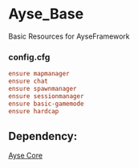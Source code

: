 # Ayse_Base

Basic Resources for AyseFramework

### config.cfg

```cfg
ensure mapmanager
ensure chat
ensure spawnmanager
ensure sessionmanager
ensure basic-gamemode
ensure hardcap
```

## Dependency:
[Ayse Core](https://github.com/ayse-framework/Ayse_Core)
